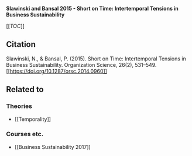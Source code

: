 **Slawinski and Bansal 2015 - Short on Time: Intertemporal Tensions in Business Sustainability**

[[_TOC_]]

## Citation
Slawinski, N., & Bansal, P. (2015). Short on Time: Intertemporal Tensions in Business Sustainability. Organization Science, 26(2), 531–549. [[https://doi.org/10.1287/orsc.2014.0960]]

## Related to

### Theories
* [[Temporality]]

### Courses etc.
* [[Business Sustainability 2017]]